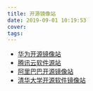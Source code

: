 ```yaml
---
title: 开源镜像站
date: 2019-09-01 10:19:53
cover:
tags:
---
```


- [华为开源镜像站](https://mirrors.huaweicloud.com/)
- [腾讯云软件源站](https://mirrors.cloud.tencent.com/)
- [阿里巴巴开源镜像站](https://mirrors.aliyun.com)
- [清华大学开源软件镜像站](https://mirrors.tuna.tsinghua.edu.cn/)
